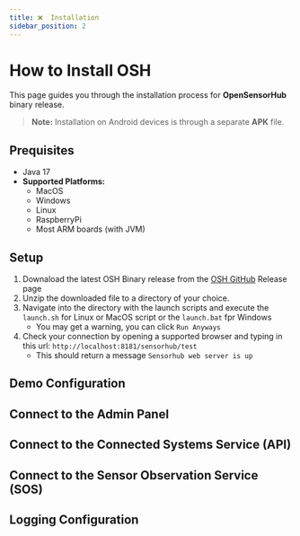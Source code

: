 ```yaml
---
title: ❌  Installation
sidebar_position: 2
---
```


# How to Install OSH

This page guides you through the installation process for **OpenSensorHub** binary release. 


> **Note:** Installation on Android devices is through a separate **APK** file. 


## Prequisites
- Java 17
- **Supported Platforms:**
    - MacOS
    - Windows
    - Linux
    - RaspberryPi
    - Most ARM boards (with JVM)

## Setup
1. Downaload the latest OSH Binary release from the [OSH GitHub](https://github.com/opensensorhub/osh-core/releases) Release page
2. Unzip the downloaded file to a directory of your choice.
3. Navigate into the directory with the launch scripts and execute the `launch.sh` for Linux or MacOS script or the `launch.bat` fpr Windows
    - You may get a warning, you can click `Run Anyways`
3. Check your connection by opening a supported browser and typing in this url: `http://localhost:8181/sensorhub/test`
    - This should return a message  `Sensorhub web server is up`



## Demo Configuration

## Connect to the Admin Panel

## Connect to the Connected Systems Service (API)

## Connect to the Sensor Observation Service (SOS)

## Logging Configuration

